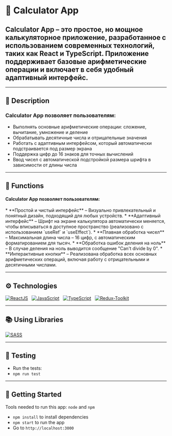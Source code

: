 # 🧮 Calculator App

## Calculator App – это простое, но мощное калькуляторное приложение, разработанное с использованием современных технологий, таких как React и TypeScript. Приложение поддерживает базовые арифметические операции и включает в себя удобный адаптивный интерфейс.

<hr style="height: 1px;">

## 📝 Description
### Calculator App позволяет пользователям:
* Выполнять основные арифметические операции: сложение, вычитание, умножение и деление
* Обрабатывать десятичные числа и отрицательные значения
* Работать с адаптивным интерфейсом, который автоматически подстраивается под размер экрана
* Поддержка цифр до 16 знаков для точных вычислений
* Ввод чисел с автоматической подстройкой размера шрифта в зависимости от длины числа
<hr style="height: 1px;">

## 🎯 Functions
<h4>Calculator App позволяет пользователям:</h4>
* **Простой и чистый интерфейс** – Визуально привлекательный и понятный дизайн, подходящий для любых устройств.
* **Адаптивный интерфейс** – Шрифт на экране калькулятора автоматически меняется, чтобы вписываться в доступное пространство (реализовано с использованием `useRef` и `useEffect`).
* **Плавная обработка чисел** – Максимальная длина числа – 16 цифр, с автоматическим форматированием для тысяч.
* **Обработка ошибок деления на ноль** – В случае деления на ноль выводится сообщение "Can't divide by 0".
* **Интерактивные кнопки** – Реализована обработка всех основных арифметических операций, включая работу с отрицательными и десятичными числами.
<hr style="height: 1px;">



## ⚙️ Technologies
[![ReactJS](https://img.shields.io/badge/React-20232A?style=for-the-badge&logo=react&logoColor=61DAFB)](https://reactjs.org) &nbsp;
[![JavaScript](https://img.shields.io/badge/JavaScript-yellow?style=for-the-badge&logo=JavaScript&logoSize=%20)](https://www.javascript.com/) &nbsp;
[![TypeScript](https://img.shields.io/badge/TypeScript-007ACC?style=for-the-badge&logo=typescript&logoColor=white)](https://www.typescriptlang.org) &nbsp;
[![Redux-Toolkit](https://img.shields.io/badge/Redux%20Toolkit-%23593d88?style=for-the-badge&logo=redux
)](https://redux-toolkit.js.org/)

<hr>

## 📚  Using Libraries
[![SASS](https://img.shields.io/badge/-blue?style=social&logo=sass&label=SASS%20(SCSS))](https://sass-lang.com/) &nbsp;

<hr>

## 🧪 Testing
* Run the tests:
* `npm run test`
<hr>

## 🚀 Getting Started
Tools needed to run this app: `node` and `npm`

- `npm install` to install dependencies
- `npm start` to run the app
- Go to `http://localhost:3000`
